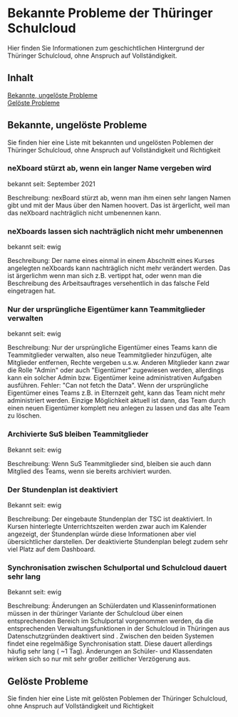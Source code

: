 <!-- Überschrift und Abstract-->
# Bekannte Probleme der Thüringer Schulcloud
Hier finden Sie Informationen zum geschichtlichen Hintergrund der Thüringer Schulcloud, ohne Anspruch auf Vollständigkeit.

## Inhalt

[Bekannte, ungelöste Probleme](#bekannte-ungelöste-probleme)  
[Gelöste Probleme](#gelöste-probleme)  



## Bekannte, ungelöste Probleme
Sie finden hier eine Liste mit bekannten und ungelösten Poblemen der Thüringer Schulcloud, ohne Anspruch auf Vollständigkeit und Richtigkeit

### neXboard stürzt ab, wenn ein langer Name vergeben wird
bekannt seit: September 2021

Beschreibung: nexBoard stürzt ab, wenn man ihm einen sehr langen Namen gibt und mit der Maus über den Namen hoovert. Das ist ärgerlicht, weil man das neXboard nachträglich nicht umbenennen kann.

### neXboards lassen sich nachträglich nicht mehr umbenennen
bekannt seit: ewig

Beschreibung: Der name eines einmal in einem Abschnitt eines Kurses angelegten neXboards kann nachträglich nicht mehr verändert werden. Das ist ärgerlichm wenn man sich z.B. vertippt hat, oder wenn man die Beschreibung des Arbeitsauftrages versehentlich in das falsche Feld eingetragen hat.

### Nur der ursprüngliche Eigentümer kann Teammitglieder verwalten
bekannt seit: ewig

Beschreibung: Nur der ursprüngliche Eigentümer eines Teams kann die Teammitglieder verwalten, also neue Teammitglieder hinzufügen, alte Mitglieder entfernen, Rechte vergeben u.s.w. Anderen Mitglieder kann zwar die Rolle "Admin" oder auch "Eigentümer" zugewiesen werden, allerdings kann ein solcher Admin bzw. Eigentümer keine administrativen Aufgaben ausführen. Fehler: "Can not fetch the Data". Wenn der ursprüngliche Eigentümer eines Teams z.B. in Elternzeit geht, kann das Team nicht mehr administriert werden. Einzige Möglichkeit aktuell ist dann, das Team durch einen neuen Eigentümer komplett neu anlegen zu lassen und das alte Team zu löschen.

### Archivierte SuS bleiben Teammitglieder
Bekannt seit: ewig

Beschreibung: Wenn SuS Teammitglieder sind, bleiben sie auch dann Mitglied des Teams, wenn sie bereits archiviert wurden.

### Der Stundenplan ist deaktiviert
Bekannt seit: ewig

Beschreibung: Der eingebaute Stundenplan der TSC ist deaktiviert. In Kursen hinterlegte Unterrichtszeiten werden zwar auch im Kalender angezeigt, der Stundenplan würde diese Informationen aber viel übersichtlicher darstellen. Der deaktivierte Stundenplan belegt zudem sehr viel Platz auf dem Dashboard.

### Synchronisation zwischen Schulportal und Schulcloud dauert sehr lang
Bekannt seit: ewig

Beschreibung: Änderungen an Schülerdaten und Klasseninformationen müssen in der thüringer Variante der Schulcloud über einen entsprechenden Bereich im Schulportal vorgenommen werden, da die entsprechenden Verwaltungsfunktionen in der Schulcloud in Thüringen aus Datenschutzgründen deaktivert sind . Zwischen den beiden Systemen findet eine regelmäßige Synchronisation statt. Diese dauert allerdings häufig sehr lang ( ~1 Tag). Änderungen an Schüler- und Klassendaten wirken sich so nur mit sehr großer zeitlicher Verzögerung aus.


## Gelöste Probleme
Sie finden hier eine Liste mit gelösten Poblemen der Thüringer Schulcloud, ohne Anspruch auf Vollständigkeit und Richtigkeit

